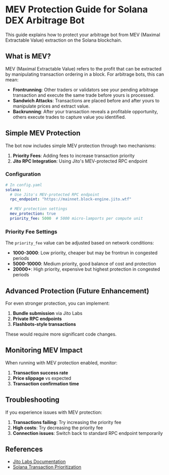 # MEV Protection Guide for Solana DEX Arbitrage Bot

This guide explains how to protect your arbitrage bot from MEV (Maximal Extractable Value) extraction on the Solana blockchain.

## What is MEV?

MEV (Maximal Extractable Value) refers to the profit that can be extracted by manipulating transaction ordering in a block. For arbitrage bots, this can mean:

- **Frontrunning**: Other traders or validators see your pending arbitrage transaction and execute the same trade before yours is processed.
- **Sandwich Attacks**: Transactions are placed before and after yours to manipulate prices and extract value.
- **Backrunning**: After your transaction reveals a profitable opportunity, others execute trades to capture value you identified.

## Simple MEV Protection

The bot now includes simple MEV protection through two mechanisms:

1. **Priority Fees**: Adding fees to increase transaction priority
2. **Jito RPC Integration**: Using Jito's MEV-protected RPC endpoint

### Configuration

```yaml
# In config.yaml
solana:
  # Use Jito's MEV-protected RPC endpoint
  rpc_endpoint: "https://mainnet.block-engine.jito.wtf"
  
  # MEV protection settings
  mev_protection: true
  priority_fee: 5000  # 5000 micro-lamports per compute unit
```

### Priority Fee Settings

The `priority_fee` value can be adjusted based on network conditions:

- **1000-3000**: Low priority, cheaper but may be frontrun in congested periods
- **5000-10000**: Medium priority, good balance of cost and protection
- **20000+**: High priority, expensive but highest protection in congested periods

## Advanced Protection (Future Enhancement)

For even stronger protection, you can implement:

1. **Bundle submission** via Jito Labs
2. **Private RPC endpoints**
3. **Flashbots-style transactions**

These would require more significant code changes.

## Monitoring MEV Impact

When running with MEV protection enabled, monitor:

1. **Transaction success rate**
2. **Price slippage** vs expected
3. **Transaction confirmation time**

## Troubleshooting

If you experience issues with MEV protection:

1. **Transactions failing**: Try increasing the priority fee
2. **High costs**: Try decreasing the priority fee
3. **Connection issues**: Switch back to standard RPC endpoint temporarily

## References

- [Jito Labs Documentation](https://jito-labs.gitbook.io/mev/)
- [Solana Transaction Prioritization](https://docs.solana.com/proposals/fee_transaction_priority)
